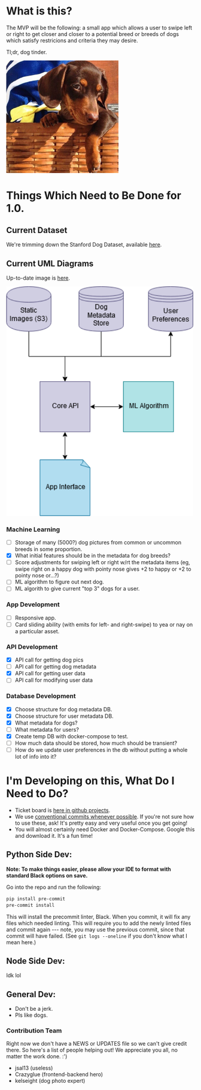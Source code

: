 # What is this?

The MVP will be the following: a small app which allows a user to swipe left or right to get closer and closer to a potential breed or breeds of dogs which satisfy restricions and criteria they may desire.

Tl;dr, dog tinder.

<img src="./webapp/src/assets/dachshund-winking.jpg"
     alt="dachshund winking"
     width=300px/>

# Things Which Need to Be Done for 1.0.

## Current Dataset

We're trimming down the Stanford Dog Dataset, available [here](http://vision.stanford.edu/aditya86/ImageNetDogs/).

## Current UML Diagrams

Up-to-date image is [here](https://drive.google.com/file/d/1ms-_3d8jwr2HgldPu0LXKj6-48fXoz6r/view?usp=sharing).

<img src="./webapp/src/assets/tinder-for-dogs.png"
     alt="tinder-for-dogs UML"
     width=500px />

### Machine Learning

- [ ] Storage of many (5000?) dog pictures from common or uncommon breeds in some proportion.
- [x] What initial features should be in the metadata for dog breeds?
- [ ] Score adjustments for swiping left or right w/rt the metadata items (eg, swipe right on a happy dog with pointy nose gives +2 to happy or +2 to pointy nose or...?)
- [ ] ML algorithm to figure out next dog.
- [ ] ML algorith to give current "top 3" dogs for a user.

### App Development

- [ ] Responsive app.
- [ ] Card sliding ability (with emits for left- and right-swipe) to yea or nay on a particular asset.

### API Development

- [x] API call for getting dog pics
- [ ] API call for getting dog metadata
- [x] API call for getting user data
- [ ] API call for modifying user data

### Database Development

- [x] Choose structure for dog metadata DB.
- [x] Choose structure for user metadata DB.
- [x] What metadata for dogs?
- [ ] What metadata for users?
- [x] Create temp DB with docker-compose to test.
- [ ] How much data should be stored, how much should be transient?
- [ ] How do we update user preferences in the db without putting a whole lot of info into it?

# I'm Developing on this, What Do I Need to Do?

- Ticket board is [here in github projects](https://github.com/jsal13/tinder-for-dogs/projects/1).
- We use [conventional commits whenever possible](https://www.conventionalcommits.org/en/v1.0.0-beta.2/). If you're not sure how to use these, ask! It's pretty easy and very useful once you get going!
- You will almost certainly need Docker and Docker-Compose. Google this and download it. It's a fun time!

## Python Side Dev:

**Note: To make things easier, please allow your IDE to format with standard Black options on save.**

Go into the repo and run the following:

```bash
pip install pre-commit
pre-commit install
```

This will install the precommit linter, Black. When you commit, it will fix any files which needed linting. This will require you to add the newly linted files and commit again --- note, you may use the previous commit, since that commit will have failed. (See `git logs --oneline` if you don't know what I mean here.)

## Node Side Dev:

Idk lol

## General Dev:

- Don't be a jerk.
- Pls like dogs.

### Contribution Team

Right now we don't have a NEWS or UPDATES file so we can't give credit there. So here's a list of people helping out! We appreciate you all, no matter the work done. :')

- jsal13 (useless)
- Crazyglue (frontend-backend hero)
- kelseight (dog photo expert)
